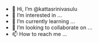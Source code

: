 - 👋 Hi, I’m @kattasrinivasulu
- 👀 I’m interested in ...
- 🌱 I’m currently learning ...
- 💞️ I’m looking to collaborate on ...
- 📫 How to reach me ...

<!---
kattasrinivasulu/kattasrinivasulu is a ✨ special ✨ repository because its `README.md` (this file) appears on your GitHub profile.
You can click the Preview link to take a look at your changes.
--->
